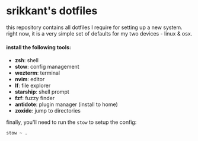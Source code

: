 # srikkant's dotfiles

this repository contains all dotfiles I require for setting up a new system.
right now, it is a very simple set of defaults for my two devices - linux & osx.

#### install the following tools:

- **zsh**: shell
- **stow**: config management
- **wezterm**: terminal
- **nvim**: editor
- **lf**: file explorer
- **starship**: shell prompt
- **fzf**: fuzzy finder
- **antidote**: plugin manager (install to home)
- **zoxide**: jump to directories

finally, you'll need to run the `stow` to setup the config:

```
stow ~ .
```
